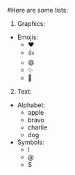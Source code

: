 #Here are some lists:

1. Graphics:
  * Emojis:
    * :heart:
    * :+1:
    * :smile:
    * :sparkles:
    * :tada:
2. Text:
  * Alphabet:
    * apple
    * bravo
    * charlie
    * dog
  * Symbols:
    * !
    * @
    * $
    
